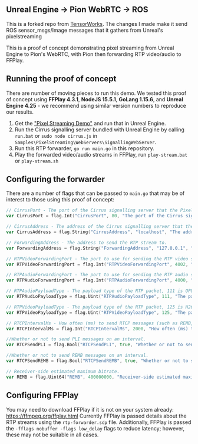 ## Unreal Engine -> Pion WebRTC -> ROS
This is a forked repo from [TensorWorks](TensorWorks/Unreal-PixelStreaming-RTP-Bridge). The changes I made make it send ROS sensor_msgs/Image messages that it gathers from Unreal's pixelstreaming

This is a proof of concept demonstrating pixel streaming from Unreal Engine to Pion's WebRTC, with Pion then forwarding RTP video/audio to FFPlay.

## Running the proof of concept

There are number of moving pieces to run this demo. We tested this proof of concept using **FFPlay 4.3.1**, **NodeJS 15.5.1**, **GoLang 1.15.6**, and **Unreal Engine 4.25** - we recommend using similar version numbers to reproduce our results.

1. Get the ["Pixel Streaming Demo"](https://docs.unrealengine.com/en-US/Resources/Showcases/PixelStreamingShowcase/index.html) and run that in Unreal Engine.
2. Run the Cirrus signalling server bundled with Unreal Engine by calling `run.bat` or `sudo node cirrus.js` in `Samples\PixelStreaming\WebServers\SignallingWebServer`.
3. Run this RTP forwarder, `go run main.go` in this repository. 
4. Play the forwarded video/audio streams in FFPlay, run `play-stream.bat` or `play-stream.sh`

## Configuring the forwarder
There are a number of flags that can be passed to `main.go` that may be of interest to those using this proof of concept:

```go
// CirrusPort - The port of the Cirrus signalling server that the Pixel Streaming instance is connected to.
var CirrusPort = flag.Int("CirrusPort", 80, "The port of the Cirrus signalling server that the Pixel Streaming instance is connected to.")

// CirrusAddress - The address of the Cirrus signalling server that the Pixel Streaming instance is connected to.
var CirrusAddress = flag.String("CirrusAddress", "localhost", "The address of the Cirrus signalling server that the Pixel Streaming instance is connected to.")

// ForwardingAddress - The address to send the RTP stream to.
var ForwardingAddress = flag.String("ForwardingAddress", "127.0.0.1", "The address to send the RTP stream to.")

// RTPVideoForwardingPort - The port to use for sending the RTP video stream.
var RTPVideoForwardingPort = flag.Int("RTPVideoForwardingPort", 4002, "The port to use for sending the RTP video stream.")

// RTPAudioForwardingPort - The port to use for sending the RTP audio stream.
var RTPAudioForwardingPort = flag.Int("RTPAudioForwardingPort", 4000, "The port to use for sending the RTP audio stream.")

// RTPAudioPayloadType - The payload type of the RTP packet, 111 is OPUS.
var RTPAudioPayloadType = flag.Uint("RTPAudioPayloadType", 111, "The payload type of the RTP packet, 111 is OPUS.")

// RTPVideoPayloadType - The payload type of the RTP packet, 125 is H264 constrained baseline 2.0 in Chrome, with packetization mode of 1.
var RTPVideoPayloadType = flag.Uint("RTPVideoPayloadType", 125, "The payload type of the RTP packet, 125 is H264 constrained baseline in Chrome.")

// RTCPIntervalMs - How often (ms) to send RTCP messages (such as REMB, PLI)
var RTCPIntervalMs = flag.Int("RTCPIntervalMs", 2000, "How often (ms) to send RTCP message such as REMB, PLI.")

//Whether or not to send PLI messages on an interval.
var RTCPSendPLI = flag.Bool("RTCPSendPLI", true, "Whether or not to send PLI messages on an interval.")

//Whether or not to send REMB messages on an interval.
var RTCPSendREMB = flag.Bool("RTCPSendREMB", true, "Whether or not to send REMB messages on an interval.")

// Receiver-side estimated maximum bitrate.
var REMB = flag.Uint64("REMB", 400000000, "Receiver-side estimated maximum bitrate.")
```

## Configuring FFPlay
You may need to download FFPlay if it is not on your system already: https://ffmpeg.org/ffplay.html
Currently FFPlay is passed details about the RTP streams using the `rtp-forwarder.sdp` file.
Additionally, FFPlay is passed the `-fflags nobuffer -flags low_delay` flags to reduce latency; however, these may not be suitable in all cases.
